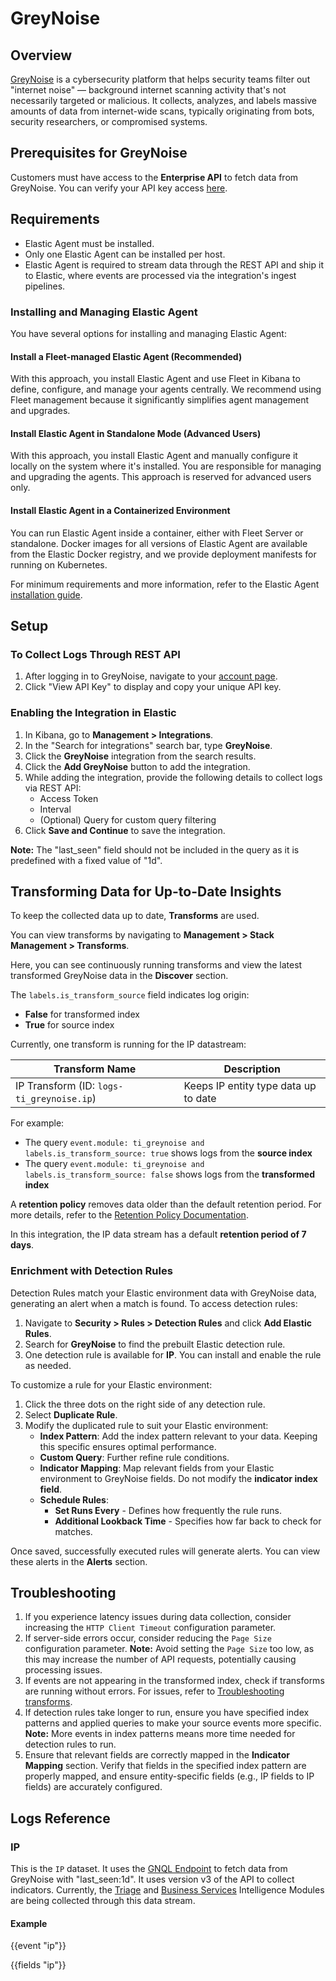 # GreyNoise

## Overview

[GreyNoise](https://www.greynoise.io/) is a cybersecurity platform that helps security teams filter out "internet noise" — background internet scanning activity that's not necessarily targeted or malicious. It collects, analyzes, and labels massive amounts of data from internet-wide scans, typically originating from bots, security researchers, or compromised systems.

## Prerequisites for GreyNoise

Customers must have access to the **Enterprise API** to fetch data from GreyNoise. You can verify your API key access [here](https://viz.greynoise.io/account/api-key).

## Requirements

- Elastic Agent must be installed.
- Only one Elastic Agent can be installed per host.
- Elastic Agent is required to stream data through the REST API and ship it to Elastic, where events are processed via the integration's ingest pipelines.

### Installing and Managing Elastic Agent

You have several options for installing and managing Elastic Agent:

#### Install a Fleet-managed Elastic Agent (Recommended)

With this approach, you install Elastic Agent and use Fleet in Kibana to define, configure, and manage your agents centrally. We recommend using Fleet management because it significantly simplifies agent management and upgrades.

#### Install Elastic Agent in Standalone Mode (Advanced Users)

With this approach, you install Elastic Agent and manually configure it locally on the system where it's installed. You are responsible for managing and upgrading the agents. This approach is reserved for advanced users only.

#### Install Elastic Agent in a Containerized Environment

You can run Elastic Agent inside a container, either with Fleet Server or standalone. Docker images for all versions of Elastic Agent are available from the Elastic Docker registry, and we provide deployment manifests for running on Kubernetes.

For minimum requirements and more information, refer to the Elastic Agent [installation guide](https://www.elastic.co/guide/en/fleet/current/elastic-agent-installation.html).

## Setup

### To Collect Logs Through REST API

1. After logging in to GreyNoise, navigate to your [account page](https://viz.greynoise.io/account/api-key).
2. Click "View API Key" to display and copy your unique API key.

### Enabling the Integration in Elastic

1. In Kibana, go to **Management > Integrations**.
2. In the "Search for integrations" search bar, type **GreyNoise**.
3. Click the **GreyNoise** integration from the search results.
4. Click the **Add GreyNoise** button to add the integration.
5. While adding the integration, provide the following details to collect logs via REST API:
   - Access Token
   - Interval
   - (Optional) Query for custom query filtering
6. Click **Save and Continue** to save the integration.

**Note:** The "last_seen" field should not be included in the query as it is predefined with a fixed value of "1d".

## Transforming Data for Up-to-Date Insights

To keep the collected data up to date, **Transforms** are used.

You can view transforms by navigating to **Management > Stack Management > Transforms**.

Here, you can see continuously running transforms and view the latest transformed GreyNoise data in the **Discover** section.

The `labels.is_transform_source` field indicates log origin:
- **False** for transformed index
- **True** for source index

Currently, one transform is running for the IP datastream:

| Transform Name | Description |
|----------------|-------------|
| IP Transform (ID: `logs-ti_greynoise.ip`) | Keeps IP entity type data up to date |

For example:
- The query `event.module: ti_greynoise and labels.is_transform_source: true` shows logs from the **source index**
- The query `event.module: ti_greynoise and labels.is_transform_source: false` shows logs from the **transformed index**

A **retention policy** removes data older than the default retention period. For more details, refer to the [Retention Policy Documentation](https://www.elastic.co/guide/en/elasticsearch/reference/current/put-transform.html#:~:text=to%20false.-,retention_policy,-(Optional%2C%20object)%20Defines).

In this integration, the IP data stream has a default **retention period of 7 days**.

### Enrichment with Detection Rules

Detection Rules match your Elastic environment data with GreyNoise data, generating an alert when a match is found. To access detection rules:

1. Navigate to **Security > Rules > Detection Rules** and click **Add Elastic Rules**.
2. Search for **GreyNoise** to find the prebuilt Elastic detection rule.
3. One detection rule is available for **IP**. You can install and enable the rule as needed.

To customize a rule for your Elastic environment:

1. Click the three dots on the right side of any detection rule.
2. Select **Duplicate Rule**.
3. Modify the duplicated rule to suit your Elastic environment:
   - **Index Pattern**: Add the index pattern relevant to your data. Keeping this specific ensures optimal performance.
   - **Custom Query**: Further refine rule conditions.
   - **Indicator Mapping**: Map relevant fields from your Elastic environment to GreyNoise fields. Do not modify the **indicator index field**.
   - **Schedule Rules**:
     - **Set Runs Every** - Defines how frequently the rule runs.
     - **Additional Lookback Time** - Specifies how far back to check for matches.

Once saved, successfully executed rules will generate alerts. You can view these alerts in the **Alerts** section.

## Troubleshooting

1. If you experience latency issues during data collection, consider increasing the `HTTP Client Timeout` configuration parameter.
2. If server-side errors occur, consider reducing the `Page Size` configuration parameter.
   **Note:** Avoid setting the `Page Size` too low, as this may increase the number of API requests, potentially causing processing issues.
3. If events are not appearing in the transformed index, check if transforms are running without errors. For issues, refer to [Troubleshooting transforms](https://www.elastic.co/guide/en/elasticsearch/reference/current/transform-troubleshooting.html).
4. If detection rules take longer to run, ensure you have specified index patterns and applied queries to make your source events more specific.
   **Note:** More events in index patterns means more time needed for detection rules to run.
5. Ensure that relevant fields are correctly mapped in the **Indicator Mapping** section. Verify that fields in the specified index pattern are properly mapped, and ensure entity-specific fields (e.g., IP fields to IP fields) are accurately configured.

## Logs Reference

### IP

This is the `IP` dataset. It uses the [GNQL Endpoint](https://docs.greynoise.io/reference/gnqlquery-1) to fetch data from GreyNoise with "last_seen:1d". It uses version v3 of the API to collect indicators. Currently, the [Triage](https://docs.greynoise.io/docs/intelligence-module-triage) and [Business Services](https://docs.greynoise.io/docs/intelligence-module-business-services) Intelligence Modules are being collected through this data stream.

#### Example

{{event "ip"}}

{{fields "ip"}}
